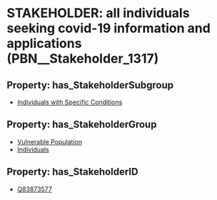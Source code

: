 # STAKEHOLDER: __all individuals seeking covid-19 information and applications__ (PBN__Stakeholder_1317)

## Property: has_StakeholderSubgroup

* [Individuals with Specific Conditions](PBN__StakeholderSubgroup_86)

## Property: has_StakeholderGroup

* [Vulnerable Population](PBN__StakeholderGroup_6)
* [Individuals](PBN__StakeholderGroup_9)

## Property: has_StakeholderID

* [Q83873577](Q83873577)

